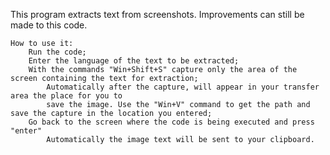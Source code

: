 This program extracts text from screenshots.
Improvements can still be made to this code.

    How to use it:
        Run the code;
        Enter the language of the text to be extracted;
        With the commands "Win+Shift+S" capture only the area of the screen containing the text for extraction;
            Automatically after the capture, will appear in your transfer area the place for you to
            save the image. Use the "Win+V" command to get the path and save the capture in the location you entered;
        Go back to the screen where the code is being executed and press "enter"
            Automatically the image text will be sent to your clipboard.
